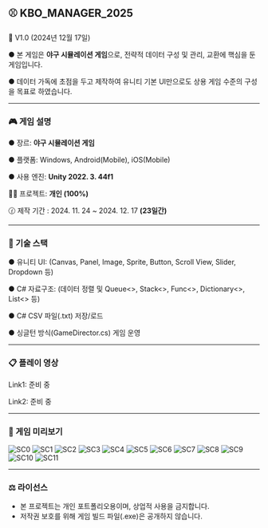## ⚾ KBO_MANAGER_2025

🏏 V1.0 (2024년 12월 17일)

● 본 게임은 **야구 시뮬레이션 게임**으로, 전략적 데이터 구성 및 관리, 교환에 핵심을 둔 게임입니다.

● 데이터 가독에 초점을 두고 제작하여 유니티 기본 UI만으로도 상용 게임 수준의 구성을 목표로 하였습니다.

---


### 🎮 게임 설명

● 장르: **야구 시뮬레이션 게임**

● 플랫폼: Windows, Android(Mobile), iOS(Mobile)

● 사용 엔진: **Unity 2022. 3. 44f1** <DX11>

💇‍♂ 프로젝트: **개인 (100%)**

🕜 제작 기간 : 2024. 11. 24 ~ 2024. 12. 17 **(23일간)**

---

### 🧾 기술 스택

● 유니티 UI: (Canvas, Panel, Image, Sprite, Button, Scroll View, Slider, Dropdown 등) 

● C# 자료구조: (데이터 정렬 및 Queue<>, Stack<>, Func<>, Dictionary<>, List<> 등)

● C# CSV 파일(.txt) 저장/로드

● 싱글턴 방식(GameDirector.cs) 게임 운영

---

### 📋 플레이 영상

Link1: 준비 중

Link2: 준비 중

---

### 🔎 게임 미리보기
![SC0](https://github.com/Ahwhi/KBO_MANAGER_2025/blob/main/ScreenShots/0.pn)
![SC1](https://github.com/Ahwhi/KBO_MANAGER_2025/blob/main/ScreenShots/1.png)
![SC2](https://github.com/Ahwhi/KBO_MANAGER_2025/blob/main/ScreenShots/2.pn)
![SC3](https://github.com/Ahwhi/KBO_MANAGER_2025/blob/main/ScreenShots/3.png)
![SC4](https://github.com/Ahwhi/KBO_MANAGER_2025/blob/main/ScreenShots/4.png)
![SC5](https://github.com/Ahwhi/KBO_MANAGER_2025/blob/main/ScreenShots/5.png)
![SC6](https://github.com/Ahwhi/KBO_MANAGER_2025/blob/main/ScreenShots/6.png)
![SC7](https://github.com/Ahwhi/KBO_MANAGER_2025/blob/main/ScreenShots/7.png)
![SC8](https://github.com/Ahwhi/KBO_MANAGER_2025/blob/main/ScreenShots/8.png)
![SC9](https://github.com/Ahwhi/KBO_MANAGER_2025/blob/main/ScreenShots/9.png)
![SC10](https://github.com/Ahwhi/KBO_MANAGER_2025/blob/main/ScreenShots/10.png)
![SC11](https://github.com/Ahwhi/KBO_MANAGER_2025/blob/main/ScreenShots/11.png)

---

### ⚖️ 라이선스  
- 본 프로젝트는 개인 포트폴리오용이며, 상업적 사용을 금지합니다.  
- 저작권 보호를 위해 게임 빌드 파일(.exe)은 공개하지 않습니다.



